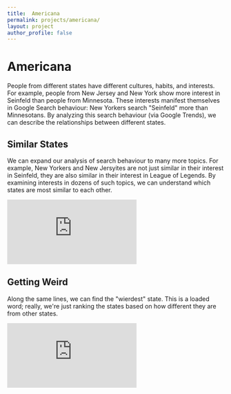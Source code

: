 ```yaml
---
title:  Americana
permalink: projects/americana/
layout: project
author_profile: false
---
```

# Americana

People from different states have different cultures, habits, and interests. For example, people from New Jersey and New York show more interest in Seinfeld than people from Minnesota. These interests manifest themselves in Google Search behaviour: New Yorkers search "Seinfeld" more than Minnesotans. By analyzing this search behaviour (via Google Trends), we can describe the relationships between different states.

## Similar States
We can expand our analysis of search behaviour to many more topics. For example, New Yorkers and New Jersyites are not just similar in their interest in Seinfeld, they are also similar in their interest in League of Legends.  By examining interests in dozens of such topics, we can understand which states are most similar to each other.

<div class='embed-plotly'>
	<iframe frameborder="0" scrolling="no" src="https://plotly.com/~itko/19.embed"></iframe>
</div>

## Getting Weird
Along the same lines, we can find the "wierdest" state. This is a loaded word; really, we're just ranking the states based on how different they are from other states.

<div class='embed-plotly'>
	<iframe frameborder="0" scrolling="no" src="https://plotly.com/~itko/51.embed"></iframe>
</div>
